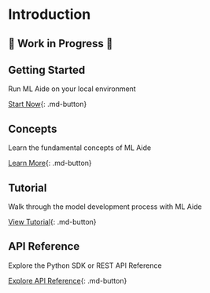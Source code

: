 # Introduction

## :construction: Work in Progress :construction:

## Getting Started

Run ML Aide on your local environment

[Start Now](start/quickstart.md){: .md-button}

## Concepts

Learn the fundamental concepts of ML Aide

[Learn More](concepts/core.md){: .md-button}

## Tutorial

Walk through the model development process with ML Aide

[View Tutorial](tutorial/introduction.md){: .md-button}

## API Reference

Explore the Python SDK or REST API Reference

[Explore API Reference](api-reference/python-sdk.md){: .md-button}
